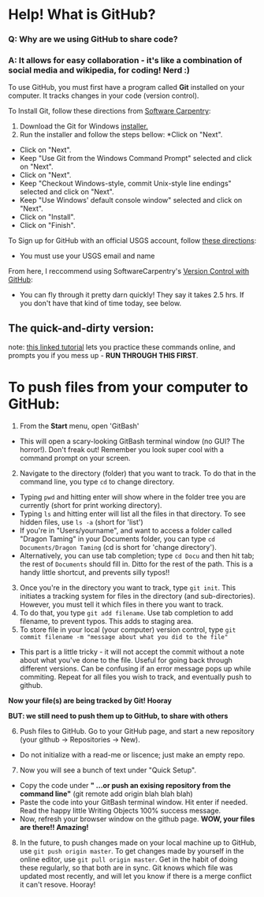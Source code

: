 Help! What is GitHub?
==
### Q: Why are we using GitHub to share code?
### A: It allows for easy collaboration - it's like a combination of social media and wikipedia, for coding! Nerd :)

To use GitHub, you must first have a program called **Git** installed on your computer. It tracks changes in your code (version control).

To Install Git, follow these directions from [Software Carpentry](https://uwescience.github.io/2017-01-09-uw/#setup):

1. Download the Git for Windows [installer.](https://git-for-windows.github.io/) 
2. Run the installer and follow the steps bellow:
  *Click on "Next".
  * Click on "Next".
  * Keep "Use Git from the Windows Command Prompt" selected and click on "Next". 
  * Click on "Next".
  * Keep "Checkout Windows-style, commit Unix-style line endings" selected and click on "Next".
  * Keep "Use Windows' default console window" selected and click on "Next".
  * Click on "Install".
  * Click on "Finish".
  
To Sign up for GitHub with an official USGS account, follow [these directions](http://butst.usgs.gov/open-source/):
* You must use your USGS email and name

From here, I reccommend using SoftwareCarpentry's [Version Control with GitHub](http://swcarpentry.github.io/git-novice/):
* You can fly through it pretty darn quickly! They say  it takes 2.5 hrs. If you don't have that kind of time today, see below.

The quick-and-dirty version:
------
note: [this linked tutorial](https://try.github.io/levels/1/challenges/1) lets you practice these commands online, and prompts you if you mess up - **RUN THROUGH THIS FIRST**. 

To push files from your computer to GitHub:
==

1. From the **Start** menu, open 'GitBash'
  * This will open a scary-looking GitBash terminal window (no GUI? The horror!). Don't freak out! Remember you look super cool with a command prompt on your screen.
2. Navigate to the directory (folder) that you want to track. To do that in the command line, you type `cd` to change directory.
  * Typing `pwd` and hitting enter will show where in the folder tree you are currently (short for print working directory).
  * Typing `ls` and hitting enter will list all the files in that directory. To see hidden files, use `ls -a` (short for 'list')
  * If you're in "Users/yourname", and want to access a folder called "Dragon Taming" in your Documents folder, you can type `cd Documents/Dragon Taming` (cd is short for 'change directory').
  * Alternatively, you can use tab completion; type `cd Docu` and then hit tab; the rest of `Documents` should fill in. Ditto for the rest of the path. This is a handy little shortcut, and prevents silly typos!!
3. Once you're in the directory you want to track, type `git init`. This initiates a tracking system for files in the directory (and sub-directories). However, you must tell it which files in there you want to track.
4. To do that, you type `git add filename`. Use tab completion to add filename, to prevent typos. This adds to staging area.
5. To store file in your local (your computer) version control, type `git commit filename -m "message about what you did to the file"`
  * This part is a little tricky - it will not accept the commit without a note about what you've done to the file. Useful for going back through different versions. Can be confusing if an error message pops up while commiting. Repeat for all files you wish to track, and eventually push to github.
  
**Now your file(s) are being tracked by Git! Hooray**

**BUT: we still need to push them up to GitHub, to share with others**

6. Push files to GitHub. Go to your GitHub page, and start a new repository  (your github -> Repositories -> New). 
  * Do not initialize with a read-me or liscence; just make an empty repo.
7. Now you will see a bunch of text under "Quick Setup".
  * Copy the code under **" ...or push an exising repository from the command line"** (git remote add origin blah blah blah)
  * Paste the code into your GitBash terminal window. Hit enter if needed. Read the happy little Writing Objects 100% success message.
  * Now, refresh your browser window on the github page. **WOW, your files are there!! Amazing!**
8. In the future, to push changes made on your local machine up to GitHub, use `git push origin master`. To get changes made by yourself in the online editor, use `git pull origin master`. Get in the habit of doing these regularly, so that both are in sync. Git knows which file was updated most recently, and will let you know if there is a merge conflict it can't resove. Hooray!




  




